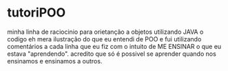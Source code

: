 # tutoriPOO
minha linha de raciocinio para orietanção a objetos utilizando JAVA
o codigo eh mera ilustração do que eu entendi de POO e fui utilizando comentários a cada linha que eu fiz com o intuito de ME ENSINAR o que eu estava "aprendendo".
acredito que só é possivel se aprender quando nos ensinamos e ensinamos a outros. 
